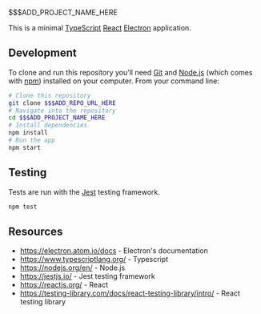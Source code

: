 $$$ADD_PROJECT_NAME_HERE

This is a minimal [TypeScript](https://www.typescriptlang.org) [React](https://reactjs.org/) [Electron](https://electron.atom.io/docs)  application.

## Development

To clone and run this repository you'll need [Git](https://git-scm.com) and [Node.js](https://nodejs.org/en/download/) (which comes with [npm](http://npmjs.com)) installed on your computer. From your command line:

```bash
# Clone this repository
git clone $$$ADD_REPO_URL_HERE
# Navigate into the repository
cd $$$ADD_PROJECT_NAME_HERE
# Install dependencies
npm install
# Run the app
npm start
```

## Testing

Tests are run with the [Jest](https://jestjs.io/) testing framework.

```bash
npm test
```

## Resources
- https://electron.atom.io/docs - Electron's documentation
- https://www.typescriptlang.org/ - Typescript
- https://nodejs.org/en/ - Node.js
- https://jestjs.io/ - Jest testing framework
- https://reactjs.org/ - React
- https://testing-library.com/docs/react-testing-library/intro/ - React testing library
